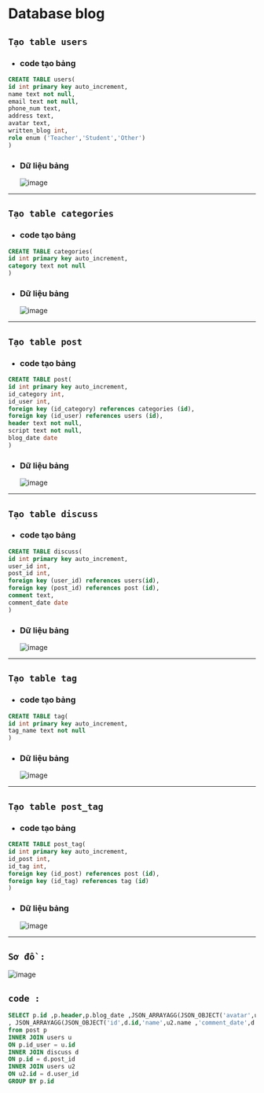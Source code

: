 # Database blog

## `Tạo table users`

- ### code tạo bảng

```sql
CREATE TABLE users(
id int primary key auto_increment,
name text not null,
email text not null,
phone_num text,
address text,
avatar text,
written_blog int,
role enum ('Teacher','Student','Other')
)
```

- ### Dữ liệu bảng
  ![image](https://user-images.githubusercontent.com/95160129/155695485-4d3123f4-7d76-4d39-9814-53e713848974.png)

---

## `Tạo table categories`

- ### code tạo bảng

```sql
CREATE TABLE categories(
id int primary key auto_increment,
category text not null
)
```

- ### Dữ liệu bảng
  ![image](https://user-images.githubusercontent.com/95160129/155695714-41519eb6-7008-4647-90a4-1baa03a79fa6.png)

---

## `Tạo table post`

- ### code tạo bảng

```sql
CREATE TABLE post(
id int primary key auto_increment,
id_category int,
id_user int,
foreign key (id_category) references categories (id),
foreign key (id_user) references users (id),
header text not null,
script text not null,
blog_date date
)
```

- ### Dữ liệu bảng
  ![image](https://user-images.githubusercontent.com/95160129/155695927-bca30a9c-7535-43f5-9486-9ab21d2e72cc.png)

---

## `Tạo table discuss`

- ### code tạo bảng

```sql
CREATE TABLE discuss(
id int primary key auto_increment,
user_id int,
post_id int,
foreign key (user_id) references users(id),
foreign key (post_id) references post (id),
comment text,
comment_date date
)
```

- ### Dữ liệu bảng
  ![image](https://user-images.githubusercontent.com/95160129/155696087-f23c3bd7-85b9-41b9-bc1b-d0a8f5acd9f9.png)

---

## `Tạo table tag`

- ### code tạo bảng

```sql
CREATE TABLE tag(
id int primary key auto_increment,
tag_name text not null
)
```

- ### Dữ liệu bảng
  ![image](https://user-images.githubusercontent.com/95160129/155696214-73e011bc-3066-49ab-a7e4-50be2af92bc3.png)

---

## `Tạo table post_tag`

- ### code tạo bảng

```sql
CREATE TABLE post_tag(
id int primary key auto_increment,
id_post int,
id_tag int,
foreign key (id_post) references post (id),
foreign key (id_tag) references tag (id)
)
```

- ### Dữ liệu bảng
  ![image](https://user-images.githubusercontent.com/95160129/155696300-8c0b26c3-a3c9-4fb1-936e-1fc947c18400.png)

---

## `Sơ đồ : `

![image](https://user-images.githubusercontent.com/95160129/155696520-d2287ae8-603b-499d-8ddd-d2133031808b.png)

## `code : `

```sql
SELECT p.id ,p.header,p.blog_date ,JSON_ARRAYAGG(JSON_OBJECT('avatar',u.avatar,'name',u.name,'blog_count',u.written_blog)) AS writter_info
, JSON_ARRAYAGG(JSON_OBJECT('id',d.id,'name',u2.name ,'comment_date',d.comment_date ,'comment',d.comment)) AS comment
from post p
INNER JOIN users u
ON p.id_user = u.id
INNER JOIN discuss d
ON p.id = d.post_id
INNER JOIN users u2
ON u2.id = d.user_id
GROUP BY p.id
```
